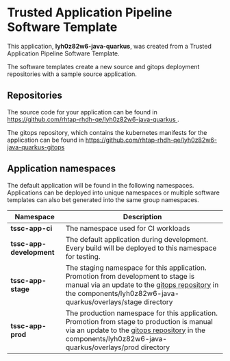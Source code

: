 # Trusted Application Pipeline Software Template

This application, **lyh0z82w6-java-quarkus**, was created from a Trusted Application Pipeline Software Template.

The software templates create a new source and gitops deployment repositories with a sample source application. 

## Repositories

The source code for your application can be found in [https://github.com/rhtap-rhdh-qe/lyh0z82w6-java-quarkus ](https://github.com/rhtap-rhdh-qe/lyh0z82w6-java-quarkus ).
 
The gitops repository, which contains the kubernetes manifests for the application can be found in 
[https://github.com/rhtap-rhdh-qe/lyh0z82w6-java-quarkus-gitops ](https://github.com/rhtap-rhdh-qe/lyh0z82w6-java-quarkus-gitops ) 

## Application namespaces 

The default application will be found in the following namespaces. Applications can be deployed into unique namespaces or multiple software templates can also bet generated into the same group namespaces.  

|  Namespace   |  Description   |  
| -------- | -------- |
| **tssc-app-ci** | The namespace used for CI workloads |
| **tssc-app-development** | The default application during development. Every build will be deployed to this namespace for testing. |
| **tssc-app-stage** | The staging namespace for this application. Promotion from development to stage is manual via an update to the [gitops repository](https://github.com/rhtap-rhdh-qe/lyh0z82w6-java-quarkus-gitops ) in the components/lyh0z82w6-java-quarkus/overlays/stage directory |
| **tssc-app-prod** | The production namespace for this application. Promotion from stage to production is manual via an update to the [gitops repository](https://github.com/rhtap-rhdh-qe/lyh0z82w6-java-quarkus-gitops ) in the components/lyh0z82w6-java-quarkus/overlays/prod directory |